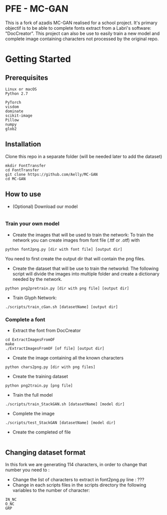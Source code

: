 # PFE - MC-GAN

This is a fork of azadis MC-GAN realised for a school project. It's primary objectif is to 
be able to complete fonts extract from a Labri's software: "DocCreator". This project can also 
be use to easily train a new model and complete image containing characters not processed by the 
original repo.

# Getting Started

## Prerequisites

```
Linux or macOS
Python 2.7

PyTorch
visdom
dominate
scikit-image
Pillow
numpy
glob2
```

## Installation

Clone this repo in a separate folder (will be needed later to add the dataset)

```
mkdir FontTransfer
cd FontTransfer
git clone https://github.com/Aelly/MC-GAN
cd MC-GAN
```

## How to use

- (Optional) Download our model
```

```

### Train your own model

- Create the images that will be used to train the network:
To train the network you can create images from font file (.ttf or .otf) with
```
python font2png.py [dir with font file] [output dir]
```
You need to first create the output dir that will contain the png files.

- Create the dataset that will be use to train the networkd:
The following script will divide the images into multiple folder and create a dictionary needed by the network.
```
python png2pretrain.py [dir with png file] [output dir]
```

- Train Glyph Network:
```
./scripts/train_cGan.sh [datasetName] [output dir]

```
### Complete a font

- Extract the font from DocCreator
```
cd ExtractImagesFromOF
make
./ExtractImagesFromOF [of file] [output dir]
```

- Create the image containing all the known characters 
```
python chars2png.py [dir with png files]
```

- Create the training dataset
```
python png2train.py [png file]
```

- Train the full model
```
./scripts/train_StackGAN.sh [datasetName] [model dir]
```

- Complete the image
```
./scripts/test_StackGAN [datasetName] [model dir]
```

- Create the completed of file
```

```
## Changing dataset format

In this fork we are generating 114 characters, in order to change that number you need to :
- Change the list of characters to extract in font2png.py line : ???
- Change in each scripts files in the scripts directory the following variables to the number of character:
```
IN_NC
O_NC
GRP
```
